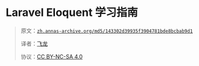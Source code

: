 # Laravel Eloquent 学习指南

> 原文：[`zh.annas-archive.org/md5/143302d39935f3904781bde8bcbab9d1`](https://zh.annas-archive.org/md5/143302d39935f3904781bde8bcbab9d1)
> 
> 译者：[飞龙](https://github.com/wizardforcel)
> 
> 协议：[CC BY-NC-SA 4.0](http://creativecommons.org/licenses/by-nc-sa/4.0/)